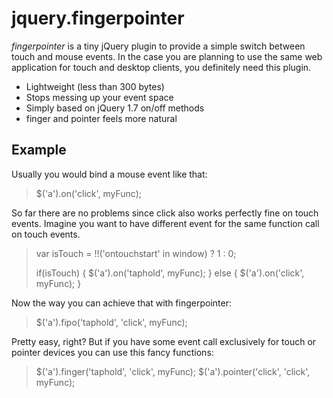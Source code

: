 # jquery.fingerpointer

_fingerpointer_ is a tiny jQuery plugin to provide a simple switch between touch and mouse events. In the case you are planning to use the same web application for touch and desktop clients, you definitely need this plugin.

- Lightweight (less than 300 bytes)
- Stops messing up your event space
- Simply based on jQuery 1.7 on/off methods
- finger and pointer feels more natural

## Example

Usually you would bind a mouse event like that:
> $('a').on('click', myFunc);

So far there are no problems since click also works perfectly fine on touch events. Imagine you want to have different event for the same function call on touch events.
> var isTouch = !!('ontouchstart' in window) ? 1 : 0; 
>
> if(isTouch) {
>	$('a').on('taphold', myFunc);
> } else {
> 	$('a').on('click', myFunc);
> }

Now the way you can achieve that with fingerpointer:
> $('a').fipo('taphold', 'click', myFunc);

Pretty easy, right? But if you have some event call exclusively for touch or pointer devices you can use this fancy functions:
> $('a').finger('taphold', 'click', myFunc);
> $('a').pointer('click', 'click', myFunc);